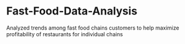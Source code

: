 # Fast-Food-Data-Analysis
Analyzed trends among fast food chains customers to help maximize profitability of restaurants for individual chains
